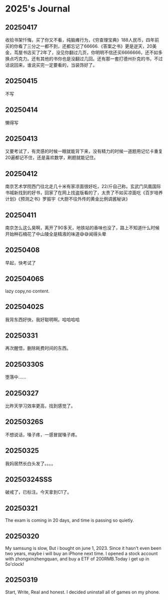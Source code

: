 # 2025's Journal

## 20250417

收拾书架忏悔，买了你又不看，纯脑瘫行为，《穷查理宝典》188人民币，四年前买的你看了三分之一都不到，还都忘记了66666.《答案之书》更是逆天，20美金，茑屋书店买了2年了，没见你翻过几页，你明明不信还买6666666，还不如多换点巧克力。还有其他的书你也是没翻过几回。还有那一套打德州扑克的书，不过话说回来，谁说买完一定要看的，当装饰好了。

## 20250415

不写

## 20250414

懒得写

## 20250413

又要考试了，有灵感的时候一眼就能背下来，没有精力的时候一道题用记忆卡重复20遍都记不住，还是喜欢数学，刷题就能记住。

## 20250412

南京艺术学院西门往北走几十米有家凉面很好吃，22/斤自己称。玄武门凤凰国际书城新找到的好书，回家了在网上找盗版看的了，太贵了不如买凉面吃《百岁培养计划》《预测之书》罗振宇《大厨不往外传的黄金比例调酱秘诀》

## 20250411

南京怎么这么臭啊，离开了90多天，地铁站的香味也没了，路上不知道什么时候开始种石楠花了中山陵全是精液的味道😅😅闻得头晕

## 20250408

早起，快考试了

## 20250406S

lazy copy,no content.

## 20250402S

我背东西好快，我好聪明啊。哈哈哈哈

## 20250331

再次醒悟，删除耗费时间的东西。

## 20250330S

堕落中......

## 20250327

比昨天学习效率更高，找到感觉了。

## 20250326S

不想说话，嗓子疼，一感冒就嗓子疼。

## 20250325

我妈居然长白头发了。。。。

## 20250324SSS

破戒了，已标注。今天拿到C1了。

## 20250321

The exam is coming in 20 days, and time is passing so quietly.

## 20250320

My samsung is slow, But i bought on june 1, 2023. Since it hasn't even been two years, maybe i will buy an iPhone next time. I opened a stock account with zhongxinzhengquan, and buy a ETF of 200RMB.Today i get up in 5o'clock!

## 20250319

Start, Write, Real and honest. I decided uninstall all of games on my phone.
